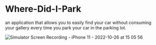 # Where-Did-I-Park
an application that allows you to easily find your car without consuming your gallery every time you park your car in the parking lot.






![Simulator Screen Recording - iPhone 11 - 2022-10-26 at 15 05 56](https://user-images.githubusercontent.com/89026277/198027416-3cbd2dc0-050e-48ee-a8e2-aa79bba6c79b.gif)
